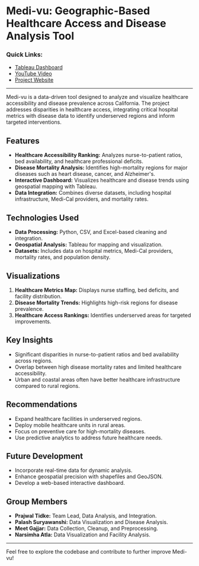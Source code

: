 # Medi-vu: Geographic-Based Healthcare Access and Disease Analysis Tool

### Quick Links:
- [Tableau Dashboard](https://public.tableau.com/views/MediVu/Story1?:language=en-US&publish=yes&:sid=&:redirect=auth&:display_count=n&:origin=viz_share_link)
- [YouTube Video](https://www.youtube.com/watch?v=uK0nkh77ObQ)
- [Project Website](https://sites.google.com/sdsu.edu/medi-vu/home?authuser=0)

---

Medi-vu is a data-driven tool designed to analyze and visualize healthcare accessibility and disease prevalence across California. The project addresses disparities in healthcare access, integrating critical hospital metrics with disease data to identify underserved regions and inform targeted interventions.

## Features
- **Healthcare Accessibility Ranking:** Analyzes nurse-to-patient ratios, bed availability, and healthcare professional deficits.
- **Disease Mortality Analysis:** Identifies high-mortality regions for major diseases such as heart disease, cancer, and Alzheimer's.
- **Interactive Dashboard:** Visualizes healthcare and disease trends using geospatial mapping with Tableau.
- **Data Integration:** Combines diverse datasets, including hospital infrastructure, Medi-Cal providers, and mortality rates.

## Technologies Used
- **Data Processing:** Python, CSV, and Excel-based cleaning and integration.
- **Geospatial Analysis:** Tableau for mapping and visualization.
- **Datasets:** Includes data on hospital metrics, Medi-Cal providers, mortality rates, and population density.

## Visualizations
1. **Healthcare Metrics Map:** Displays nurse staffing, bed deficits, and facility distribution.
2. **Disease Mortality Trends:** Highlights high-risk regions for disease prevalence.
3. **Healthcare Access Rankings:** Identifies underserved areas for targeted improvements.

## Key Insights
- Significant disparities in nurse-to-patient ratios and bed availability across regions.
- Overlap between high disease mortality rates and limited healthcare accessibility.
- Urban and coastal areas often have better healthcare infrastructure compared to rural regions.

## Recommendations
- Expand healthcare facilities in underserved regions.
- Deploy mobile healthcare units in rural areas.
- Focus on preventive care for high-mortality diseases.
- Use predictive analytics to address future healthcare needs.

## Future Development
- Incorporate real-time data for dynamic analysis.
- Enhance geospatial precision with shapefiles and GeoJSON.
- Develop a web-based interactive dashboard.

## Group Members
- **Prajwal Tidke:** Team Lead, Data Analysis, and Integration.
- **Palash Suryawanshi:** Data Visualization and Disease Analysis.
- **Meet Gajjar:** Data Collection, Cleanup, and Preprocessing.
- **Narsimha Atla:** Data Visualization and Facility Analysis.

---

Feel free to explore the codebase and contribute to further improve Medi-vu!

